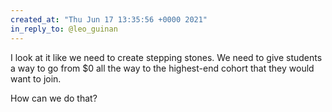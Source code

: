 ```yaml
---
created_at: "Thu Jun 17 13:35:56 +0000 2021"
in_reply_to: @leo_guinan
---
```


I look at it like we need to create stepping stones. We need to give students a way to go from $0 all the way to the highest-end cohort that they would want to join. 

How can we do that?